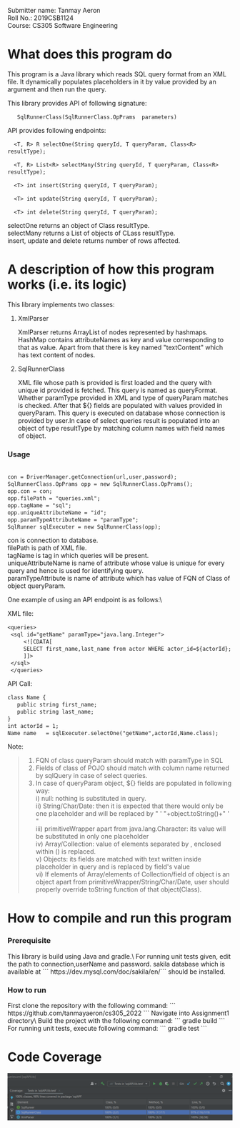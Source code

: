 Submitter name: Tanmay Aeron\
Roll No.: 2019CSB1124\
Course: CS305 Software Engineering

<h1>What does this program do</h1>

   This program is a Java library which reads SQL query format from an XML file. It dynamically populates placeholders in it by value provided by an argument and then run the query.

   This library provides API of following signature:

```
   SqlRunnerClass(SqlRunnerClass.OpPrams  parameters)
```
API provides following endpoints:

```
  <T, R> R selectOne(String queryId, T queryParam, Class<R> resultType);
```

```
  <T, R> List<R> selectMany(String queryId, T queryParam, Class<R> resultType);
```
```
  <T> int insert(String queryId, T queryParam);
```
```
  <T> int update(String queryId, T queryParam);
```
```
  <T> int delete(String queryId, T queryParam);
```

selectOne returns an object of Class resultType.\
selectMany returns a List of objects of CLass resultType.\
insert, update and delete returns number of rows affected.

<h1>A description of how this program works (i.e. its logic)</h1>
    
   This library implements two classes:
   1. XmlParser
   
      XmlParser returns ArrayList of nodes represented by hashmaps. HashMap contains attributeNames as key and value corresponding to that as value.
      Apart from that there is key named "textContent" which has text content of nodes.
   
   2. SqlRunnerClass
   
      XML file whose path is provided is first loaded and the query with unique id provided is fetched.
      This query is named as queryFormat.  Whether paramType provided in XML and type of queryParam matches is checked. After that ${} fields are populated with values provided in queryParam. This query is executed on database whose connection is provided by user.In case of select queries result is populated into an object of type resultType by matching column names with field names of object.
   
   <h3>Usage</h3>
   
   
   ```
   
   con = DriverManager.getConnection(url,user,password);
   SqlRunnerClass.OpPrams opp = new SqlRunnerClass.OpPrams();
   opp.con = con;
   opp.filePath = "queries.xml";
   opp.tagName = "sql";
   opp.uniqueAttributeName = "id";
   opp.paramTypeAttributeName = "paramType";
   SqlRunner sqlExecuter = new SqlRunnerClass(opp);
   
   ```   

   con is connection to database.\
   filePath is path of XML file.\
   tagName is tag in which queries will be present.\
   uniqueAttributeName is name of attribute whose value is unique for every query and hence is used for identifying query.\
   paramTypeAttribute is name of attribute which has value of FQN of Class of object queryParam.

   One example of using an API endpoint is as follows:\
   
   XML file:

   ```
   <queries>
    <sql id="getName" paramType="java.lang.Integer">
        <![CDATA[
        SELECT first_name,last_name from actor WHERE actor_id=${actorId};
        ]]>
    </sql>
    </queries>
   ```
   
   API Call:
   ```
   class Name {
      public string first_name;
      public string last_name;
   }
   int actorId = 1;
   Name name   = sqlExecuter.selectOne("getName",actorId,Name.class);
   ```

   
   Note:

>1. FQN of class queryParam should match with paramType in SQL 
>2. Fields of class of POJO should match with column name returned by sqlQuery in case of select queries.
>3. In case of queryParam object, ${} fields are populated in following way:\
>     i) null: nothing is substituted in query.\
>     ii) String/Char/Date: then it is expected that there would only be one placeholder and will be replaced by " ' "+object.toString()+" ' "\
>     iii) primitiveWrapper apart from java.lang.Character: its value will be substituted in only one placeholder\
>     iv) Array/Collection: value of elements separated by , enclosed within () is replaced.\
>     v) Objects: its fields are matched with text written inside placeholder in query and is replaced by field's value\
>     vi) If elements of Array/elements of Collection/field of object is an object apart from primitiveWrapper/String/Char/Date, user should properly override toString function of that object(Class).

   
   
   


<h1>How to compile and run this program</h1>
  
   <h3>Prerequisite</h3>
   This library is build using Java and gradle.\
   For running unit tests given, edit the path to connection,userName and password.
   sakila database which is available at ``` https://dev.mysql.com/doc/sakila/en/``` should be installed.

   <h3>How to run</h3>
   First clone the repository with the following command:
   ```
   https://github.com/tanmayaeron/cs305_2022
   ```
   Navigate into Assignment1 directory\
   Build the project with the following command: 
   ```
   gradle build
   ```
   For running unit tests, execute following command:
   ```
   gradle test
   ```

<h1>Code Coverage</h1>

![Code Coverage - 98%](images/codeCoverage.png)




   
    

   


